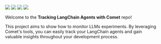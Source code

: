 [![](https://img.shields.io/badge/Python-blue?style=plastic&logo=python&logoColor=white)]()
[![](https://img.shields.io/badge/OpenAI-0002A1?style=plastic&logo=openai&logoColor=white)]()
[![](https://img.shields.io/badge/Comet-D71313?style=plastic&logo=cometml&logoColor=white)]()
[![](https://img.shields.io/badge/LangChain-E14D2A?style=plastic&logo=langchain&logoColor=white)]()

Welcome to the **Tracking LangChain Agents with Comet** repo!

This project aims to show how to monitor LLMs experiments. By leveraging Comet's tools, you can easily track your LangChain agents and gain valuable insights throughout your development process. 






